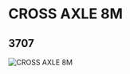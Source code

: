 # CROSS AXLE 8M
## 3707
![CROSS AXLE 8M](https://lc-www-live-s.legocdn.com/media/bricks/5/2/370726.jpg)
